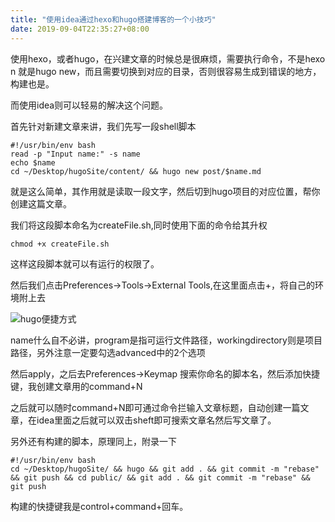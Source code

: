 ```yaml
---
title: "使用idea通过hexo和hugo搭建博客的一个小技巧"
date: 2019-09-04T22:35:27+08:00
---
```


使用hexo，或者hugo，在兴建文章的时候总是很麻烦，需要执行命令，不是hexo n 就是hugo new，而且需要切换到对应的目录，否则很容易生成到错误的地方，构建也是。

而使用idea则可以轻易的解决这个问题。

首先针对新建文章来讲，我们先写一段shell脚本

```
#!/usr/bin/env bash
read -p "Input name:" -s name
echo $name
cd ~/Desktop/hugoSite/content/ && hugo new post/$name.md
```

就是这么简单，其作用就是读取一段文字，然后切到hugo项目的对应位置，帮你创建这篇文章。

我们将这段脚本命名为createFile.sh,同时使用下面的命令给其升权

```jshelllanguage
chmod +x createFile.sh
```

这样这段脚本就可以有运行的权限了。

然后我们点击Preferences->Tools->External Tools,在这里面点击+，将自己的环境附上去

![hugo便捷方式](/images/hugo/hugo便捷脚本方式1.png)

name什么自不必讲，program是指可运行文件路径，workingdirectory则是项目路径，另外注意一定要勾选advanced中的2个选项

然后apply，之后去Preferences->Keymap 搜索你命名的脚本名，然后添加快捷键，我创建文章用的command+N

之后就可以随时command+N即可通过命令拦输入文章标题，自动创建一篇文章，在idea里面之后就可以双击sheft即可搜索文章名然后写文章了。

另外还有构建的脚本，原理同上，附录一下

```
#!/usr/bin/env bash
cd ~/Desktop/hugoSite/ && hugo && git add . && git commit -m "rebase" && git push && cd public/ && git add . && git commit -m "rebase" && git push
```

构建的快捷键我是control+command+回车。